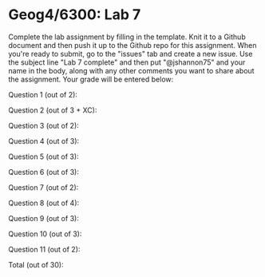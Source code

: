 # Geog4/6300: Lab 7

Complete the lab assignment by filling in the template. Knit it to a Github document and then push it up to the Github repo for this assignment. When you're ready to submit, go to the "issues" tab and create a new issue. Use the subject line "Lab 7 complete" and then put "@jshannon75" and your name in the body, along with any other comments you want to share about the assignment. Your grade will be entered below:

Question 1 (out of 2):<p>
Question 2 (out of 3 + XC):<p>
Question 3 (out of 2):<p>
Question 4 (out of 3):<p>
Question 5 (out of 3):<p>
Question 6 (out of 3):<p>
Question 7 (out of 2):<p>
Question 8 (out of 4):<p>
Question 9 (out of 3):<p>
Question 10 (out of 3):<p>
Question 11 (out of 2):<p>
<p>
Total (out of 30): 